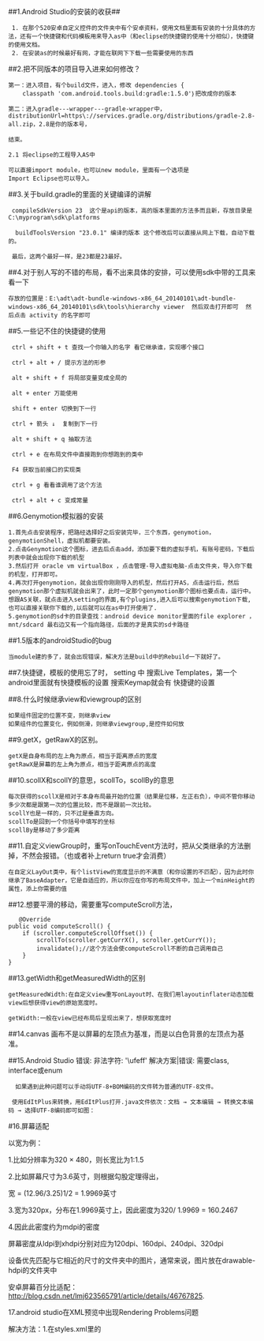 ##1.Android Studio的安装的收获##
 
     1. 在那个520安卓自定义控件的文件夹中有个安卓资料，使用文档里面有安装的十分具体的方法，还有一个快捷键和代码模板用来导入as中（和eclipse的快捷键的使用十分相似），快捷键的使用文档。
     2. 在安装as的时候最好有网，才能在联网下下载一些需要使用的东西


##2.把不同版本的项目导入进来如何修改？

    第一：进入项目，有个build文件，进入，修改 dependencies {
        classpath 'com.android.tools.build:gradle:1.5.0'｝把改成你的版本

    第二：进入gradle---wrapper---gradle-wrapper中，distributionUrl=https\://services.gradle.org/distributions/gradle-2.8-all.zip，2.8是你的版本号，

    结束。
    
    2.1 将eclipse的工程导入AS中
    
    可以直接import module，也可以new module，里面有一个选项是
    Import Eclipse也可以导入。
    
##3.关于build.gradle的里面的关键编译的讲解

     compileSdkVersion 23  这个是api的版本，高的版本里面的方法多而且新，存放目录是C:\myprogram\sdk\platforms

      buildToolsVersion "23.0.1" 编译的版本 这个修改后可以直接从网上下载，自动下载的。

     最后，这两个最好一样，是23都是23最好。

##4.对于别人写的不错的布局，看不出来具体的安排，可以使用sdk中带的工具来看一下

    存放的位置是：E:\adt\adt-bundle-windows-x86_64_20140101\adt-bundle-windows-x86_64_20140101\sdk\tools\hierarchy viewer  然后双击打开即可  然后点击 activity 的名字即可

##5.一些记不住的快捷键的使用
  
     ctrl + shift + t 查找一个你输入的名字 看它继承谁，实现哪个接口

     ctrl + alt + / 提示方法的形参 

     alt + shift + f 将局部变量变成全局的

     alt + enter 万能使用

     shift + enter 切换到下一行
 
     ctrl + 箭头 ↓  复制到下一行

     alt + shift + q 抽取方法

     ctrl + e 在布局文件中直接跑到你想跑到的类中

     F4 获取当前接口的实现类

     ctrl + g 看看谁调用了这个方法

     ctrl + alt + c 变成常量
 
##6.Genymotion模拟器的安装
   
    1.首先点击安装程序，把路经选择好之后安装完毕，三个东西，genymotion，genymotionShell，虚拟机都要安装。
    2.点击Genymotion这个图标，进去后点击add，添加要下载的虚拟手机，有账号密码，下载后列表中就会出现你下载的机型
    3.然后打开 oracle vm virtualBox ，点击管理-导入虚拟电脑-点击文件夹，导入你下载的机型，打开即可。
    4.再次打开genymotion，就会出现你刚刚导入的机型，然后打开AS，点击运行后，然后genymotion那个虚拟机就会出来了，此时一定那个genymotion那个图标也要点击，运行中。想跟AS关联，就点击进入setting的界面,有个plugins,进入后可以搜索genymotion下载,也可以直接关联你下载的,以后就可以在as中打开使用了.
    5.genymotion的sd卡的目录查找：android device monitor里面的file explorer ，mnt/sdcard 最右边又有一个指向路径，后面的才是真实的sd卡路径

##1.5版本的androidStudio的bug

    当module建的多了，就会出现错误，解决方法是build中的Rebuild一下就好了。

##7.快捷键，模板的使用忘了时，
    setting 中 搜索Live Templates，第一个android里面就有快捷模板的设置
    搜索Keymap就会有 快捷键的设置

##8.什么时候继承view和viewgroup的区别

    如果组件固定的位置不变，则继承view
    如果组件的位置变化，例如侧滑，则继承viewgroup,是控件如何放

##9.getX，getRawX的区别。

    getX是自身布局的左上角为原点，相当于距离原点的宽度
    getRawX是屏幕的左上角为原点，相当于距离原点的高度

##10.scollX和scollY的意思，scollTo，scollBy的意思

    每次获得的scollX是相对于本身布局最开始的位置（结果是位移，左正右负），中间不管你移动多少次都是跟第一次的位置比较，而不是跟前一次比较。
    scollY也是一样的，只不过是垂直方向。
    scollTo是回到一个你括号中填写的坐标
    scollBy是移动了多少距离

##11.自定义viewGroup时，重写onTouchEvent方法时，把从父类继承的方法删掉，不然会报错。（也或者补上return true才会消费）

    在自定义LayOut类中，有个listView的宽度显示的不满意（和你设置的不匹配），因为此时你继承了BaseAdapter，它是自适应的，所以你应在你写的布局文件中，加上一个minHeight的属性，添上你需要的值


##12.想要平滑的移动，需要重写computeScroll方法，

       @Override
    public void computeScroll() {
        if (scroller.computeScrollOffset()) {
            scrollTo(scroller.getCurrX(), scroller.getCurrY());
            invalidate();//这个方法会使computeScroll不断的自己调用自己
        }
    }

##13.getWidth和getMeasuredWidth的区别

    getMeasuredWidth:在自定义view重写onLayout时、在我们用layoutinflater动态加载view后想获得view的原始宽度时。

    getWidth:一般在view已经布局后呈现出来了，想获取宽度时

##14.canvas 画布不是以屏幕的左顶点为基准，而是以白色背景的左顶点为基准。

##15.Android Studio 错误: 非法字符: '\ufeff' 解决方案|错误: 需要class, interface或enum

      如果遇到此种问题可以手动将UTF-8+BOM编码的文件转为普通的UTF-8文件。

     使用EdItPlus来转换，用EdItPlus打开.java文件依次：文档 → 文本编辑 → 转换文本编码 → 选择UTF-8编码即可如图：

#16.屏幕适配

以宽为例：

1.比如分辨率为320 × 480，则长宽比为1:1.5

2.比如屏幕尺寸为3.6英寸，则根据勾股定理得出，

宽 = (12.96/3.25)1/2 = 1.9969英寸

3.宽为320px，分布在1.9969英寸上，因此密度为320/ 1.9969 = 160.2467

4.因此此密度约为mdpi的密度 

屏幕密度从ldpi到xhdpi分别对应为120dpi、160dpi、240dpi、320dpi

设备优先匹配与它相近的尺寸的文件夹中的图片，通常来说，图片放在drawable-hdpi的文件夹中

安卓屏幕百分比适配：http://blog.csdn.net/lmj623565791/article/details/46767825. 

17.android studio在XML预览中出现Rendering Problems问题 

   解决方法：1.在styles.xml里的<style name="AppTheme" parent="Base.Theme.AppCompat.Light.DarkActionBar">
   原来是没有Base的，加上那个问题就没了。但是我不知道真正的原因。

   2.布局文件预览那里的API调到21以下，就没有了
   

18.dp与px的转换 
 分辨率540 x 960，屏幕尺寸4.5英寸的DPI分别是：540平方+960的平方开根号，除以4.5，等于244，dpi就约等于240.
 px=dp * (dpi/160)
